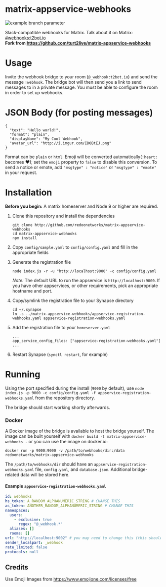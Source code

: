 # matrix-appservice-webhooks

![example branch parameter](https://github.com/netresearch/matrix-appservice-webhooks/actions/workflows/publish.when-tagged.yml/badge.svg?branch=master)

Slack-compatible webhooks for Matrix. Talk about it on Matrix: [#webhooks:t2bot.io](https://matrix.to/#/#webhooks:t2bot.io)  
**Fork from https://github.com/turt2live/matrix-appservice-webhooks**

# Usage

Invite the webhook bridge to your room (`@_webhook:t2bot.io`) and send the message `!webhook`. The bridge bot will then send you a link to send messages to in a private message. You must be able to configure the room in order to set up webhooks.

# JSON Body (for posting messages)

```
{
  "text": "Hello world!",
  "format": "plain",
  "displayName": "My Cool Webhook",
  "avatar_url": "http://i.imgur.com/IDOBtEJ.png"
}
```

Format can be `plain` or `html`. Emoji will be converted automatically(`:heart:` becomes ❤); set the `emoji` property to `false` to disable this conversion.
To send a notice or emote, add `"msgtype" : "notice"` or `"msgtype" : "emote"` in your request.

# Installation

**Before you begin:** A matrix homeserver and Node 9 or higher are required.

1. Clone this repository and install the dependencies

   ```
   git clone http://github.com/redoonetworks/matrix-appservice-webhooks
   cd matrix-appservice-webhooks
   npm install
   ```

2. Copy `config/sample.yaml` to `config/config.yaml` and fill in the appropriate fields
3. Generate the registration file

   ```
   node index.js -r -u "http://localhost:9000" -c config/config.yaml
   ```

   _Note:_ The default URL to run the appservice is `http://localhost:9000`. If you have other appservices, or other requirements, pick an appropriate hostname and port.

4. Copy/symlink the registration file to your Synapse directory

   ```
   cd ~/.synapse
   ln -s ../matrix-appservice-webhooks/appservice-registration-webhooks.yaml appservice-registration-webhooks.yaml
   ```

5. Add the registration file to your `homeserver.yaml`

   ```
   ...
   app_service_config_files: ["appservice-registration-webhooks.yaml"]
   ...
   ```

6. Restart Synapse (`synctl restart`, for example)

# Running

Using the port specified during the install (`9000` by default), use `node index.js -p 9000 -c config/config.yaml -f appservice-registration-webhooks.yaml` from the repository directory.

The bridge should start working shortly afterwards.

### Docker

A Docker image of the bridge is available to host the bridge yourself. The image can be built yourself with `docker build -t matrix-appservice-webhooks .` or you can use the image on docker.io:

```
docker run -p 9000:9000 -v /path/to/webhooks/dir:/data redoonetworks/matrix-appservice-webhooks
```

The `/path/to/webhooks/dir` should have an `appservice-registration-webhooks.yaml` file, `config.yaml`, and `database.json`. Additional bridge-related data will be stored here.

#### Example `appservice-registration-webhooks.yaml`

```yaml
id: webhooks
hs_token: A_RANDOM_ALPHANUMERIC_STRING # CHANGE THIS
as_token: ANOTHER_RANDOM_ALPHANUMERIC_STRING # CHANGE THIS
namespaces:
  users:
    - exclusive: true
      regex: "@_webhook.*"
  aliases: []
  rooms: []
url: "http://localhost:9002" # you may need to change this (this should point at the bridge)
sender_localpart: _webhook
rate_limited: false
protocols: null
```

## Credits

Use Emoji Images from https://www.emojione.com/licenses/free
